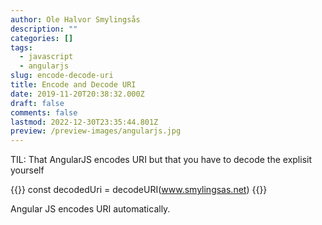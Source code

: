 ```yaml
---
author: Ole Halvor Smylingsås
description: ""
categories: []
tags:
  - javascript
  - angularjs
slug: encode-decode-uri
title: Encode and Decode URI
date: 2019-11-20T20:38:32.000Z
draft: false
comments: false
lastmod: 2022-12-30T23:35:44.801Z
preview: /preview-images/angularjs.jpg
---
```


TIL: That AngularJS encodes URI but that you have to decode the explisit yourself
<!--more-->
{{<highlight js>}}
const decodedUri = decodeURI(www.smylingsas.net)
{{</highlight>}}

Angular JS encodes URI automatically. 
